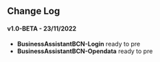 ## Change Log

#### v1.0-BETA - 23/11/2022

* **BusinessAssistantBCN-Login** ready to pre
* **BusinessAssistantBCN-Opendata** ready to pre